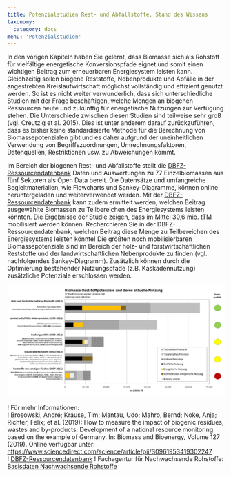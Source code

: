 ```yaml
---
title: Potenzialstudien Rest- und Abfallstoffe, Stand des Wissens
taxonomy:
  category: docs
menu: 'Potenzialstudien'
---
```


In den vorigen Kapiteln haben Sie gelernt, dass Biomasse sich als Rohstoff für vielfältige energetische Konversionspfade eignet und somit einen wichtigen Beitrag zum erneuerbaren Energiesystem leisten kann. Gleichzeitig sollen biogene Reststoffe, Nebenprodukte und Abfälle in der angestrebten Kreislaufwirtschaft möglichst vollständig und effizient genutzt werden. So ist es nicht weiter verwunderlich, dass sich unterschiedliche Studien mit der Frage beschäftigen, welche Mengen an biogenen Ressourcen heute und zukünftig für energetische Nutzungen zur Verfügung stehen. Die Unterschiede zwischen diesen Studien sind teilweise sehr groß (vgl. Creutzig et al. 2015). Dies ist unter anderem darauf zurückzuführen, dass es bisher keine standardisierte Methode für die Berechnung von Biomassepotenzialen gibt und es daher aufgrund der uneinheitlichen Verwendung von Begriffszuordnungen, Umrechnungsfaktoren, Datenquellen, Restriktionen usw. zu Abweichungen kommt. 

Im Bereich der biogenen Rest- und Abfallstoffe stellt die [DBFZ-Ressourcendatenbank](webapp.dbfz.de) Daten und Auswertungen zu 77 Einzelbiomassen aus fünf Sektoren als Open Data bereit. Die Datensätze und umfangreiche Begleitmaterialien, wie Flowcharts und Sankey-Diagramme, können online heruntergeladen und weiterverwendet werden. Mit der [DBFZ-Ressourcendatenbank](webapp.dbfz.de) kann zudem ermittelt werden, welchen Beitrag  ausgewählte Biomassen zu Teilbereichen des Energiesystems leisten könnten. Die Ergebnisse der Studie zeigen, dass im Mittel 30,6 mio. tTM mobilisiert werden können. Recherchieren Sie in der DBFZ-Ressourcendatenbank, welchen Beitrag diese Menge zu Teilbereichen des Energiesystems leisten könnte! Die größten noch mobilisierbaren Biomassepotenziale sind im Bereich der holz- und forstwirtschaftlichen Reststoffe und der landwirtschaftlichen Nebenprodukte zu finden (vgl. nachfolgendes Sankey-Diagramm). Zusätzlich können durch die Optimierung bestehender Nutzungspfade (z.B. Kaskadennutzung) zusätzliche Potenziale erschlossen werden. 

![](Skript_DBFZ_Reststoffpotenziale.png?lightbox=800&resize=700&classes=caption "Biomasse-Reststoffpotenziale und deren aktuelle Nutzung in Deutschland. Quelle: Brosowski et al. 2019")

! Für mehr Informationen: <br>
!  Brosowski, André; Krause, Tim; Mantau, Udo; Mahro, Bernd; Noke, Anja; Richter, Felix; et al. (2019): How to measure the impact of biogenic residues, wastes and by-products: Development of a national resource monitoring based on the example of Germany. In: Biomass and Bioenergy, Volume 127 (2019). Online verfügbar unter: https://www.sciencedirect.com/science/article/pii/S0961953419302247<br>
! [DBFZ-Ressourcendatenbank](webapp.dbfz.de)
! Fachagentur für Nachwachsende Rohstoffe: [Basisdaten Nachwachsende Rohstoffe](https://basisdaten.fnr.de/)

